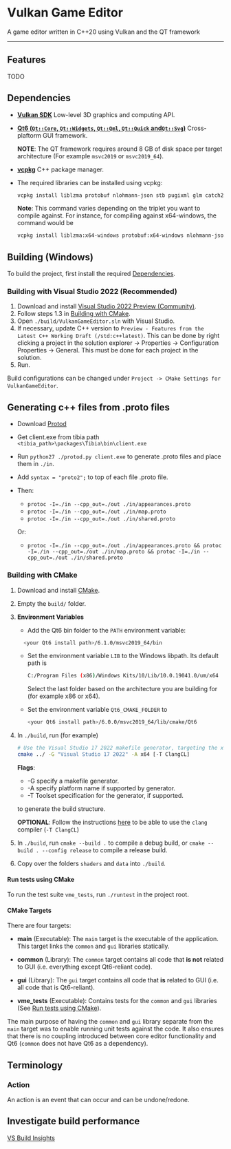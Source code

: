 # Vulkan Game Editor

A game editor written in C++20 using Vulkan and the QT framework

---

## Features

TODO

## Dependencies

- [**Vulkan SDK**](https://vulkan.lunarg.com/) Low-level 3D graphics and computing API.
- [**Qt6 (`Qt::Core`, `Qt::Widgets`, `Qt::Qml`, `Qt::Quick` and`Qt::Svg`)**](https://www.qt.io/download-open-source) Cross-plaftorm GUI framework.

    **NOTE**: The QT framework requires around 8 GB of disk space per target architecture (For example `msvc2019` or `msvc2019_64`).

- [**vcpkg**](https://github.com/microsoft/vcpkg) C++ package manager.
- The required libraries can be installed using vcpkg:

    ```sh
    vcpkg install liblzma protobuf nlohmann-json stb pugixml glm catch2 nano-signal-slot lua date
    ```

    **Note**: This command varies depending on the triplet you want to compile against.
    For instance, for compiling against x64-windows, the command would be

    ```sh
    vcpkg install liblzma:x64-windows protobuf:x64-windows nlohmann-json:x64-windows stb:x64-windows pugixml:x64-windows glm:x64-windows catch2:x64-windows nano-signal-slot:x64-windows lua:x64-windows date:x64-windows
    ```

## Building (Windows)

To build the project, first install the required [Dependencies](#dependencies).

### Building with Visual Studio 2022 (Recommended)

1. Download and install [Visual Studio 2022 Preview (Community)](https://visualstudio.microsoft.com/vs/).
2. Follow steps 1.3 in [Building with CMake](#Building-with-CMake).
3. Open `./build/VulkanGameEditor.sln` with Visual Studio.
4. If necessary, update C++ version to `Preview - Features from the Latest C++ Working Draft (/std:c++latest)`. This can be done by right clicking a project in the solution explorer -> Properties -> Configuration Properties -> General. This must be done for each project in the solution.
4. Run.

Build configurations can be changed under `Project -> CMake Settings for VulkanGameEditor`.

## Generating c++ files from .proto files

- Download [Protod](https://github.com/sysdream/Protod)
- Get client.exe from tibia path `<tibia_path>\packages\Tibia\bin\client.exe`
- Run `python27 ./protod.py client.exe` to generate .proto files and place them in `./in`.
- Add `syntax = "proto2";` to top of each file .proto file.
- Then:
  - `protoc -I=./in --cpp_out=./out ./in/appearances.proto`
  - `protoc -I=./in --cpp_out=./out ./in/map.proto`
  - `protoc -I=./in --cpp_out=./out ./in/shared.proto`

  Or:
  - `protoc -I=./in --cpp_out=./out ./in/appearances.proto && protoc -I=./in --cpp_out=./out ./in/map.proto && protoc -I=./in --cpp_out=./out ./in/shared.proto`

### Building with CMake

1. Download and install [CMake](https://cmake.org/download/).
2. Empty the `build/` folder.
3. **Environment Variables**

    - Add the Qt6 bin folder to the `PATH` environment variable:

    ```sh
      <your Qt6 install path>/6.1.0/msvc2019_64/bin
    ```

    - Set the environment variable `LIB` to the Windows libpath. Its default path is

        ```sh
        C:/Program Files (x86)/Windows Kits/10/Lib/10.0.19041.0/um/x64
        ```

        Select the last folder based on the architecture you are building for (for example x86 or x64).

    - Set the environment variable `Qt6_CMAKE_FOLDER` to

        ```sh
        <your Qt6 install path>/6.0.0/msvc2019_64/lib/cmake/Qt6
        ```

4. In `./build`, run (for example)

    ```sh
    # Use the Visual Studio 17 2022 makefile generator, targeting the x64 platform with the ClangCL compiler.
    cmake ../ -G "Visual Studio 17 2022" -A x64 [-T ClangCL]
    ```

    **Flags**:

    - -G specify a makefile generator.
    - -A specify platform name if supported by generator.
    - -T Toolset specification for the generator, if supported.

    to generate the build structure.

    **OPTIONAL**: Follow the instructions [here](https://docs.microsoft.com/en-us/cpp/build/clang-support-msbuild?view=vs-2019) to be able to use the `clang` compiler (`-T ClangCL`)

5. In `./build`, run `cmake --build .` to compile a debug build, or `cmake --build . --config release` to compile a release build.

6. Copy over the folders `shaders` and `data` into `./build`.

#### Run tests using CMake

To run the test suite `vme_tests`, run `./runtest` in the project root.

#### CMake Targets

There are four targets:

- **main** (Executable): The `main` target is the executable of the application. This target links the `common` and `gui` libraries statically.
- **common** (Library): The `common` target contains all code that **is not** related to GUI (i.e. everything except Qt6-reliant code).
- **gui** (Library): The `gui` target contains all code that **is** related to GUI (i.e. all code that is Qt6-reliant).

- **vme_tests** (Executable): Contains tests for the `common` and `gui` libraries (See [Run tests using CMake](#run-tests-using-cmake)).

The main purpose of having the `common` and `gui` library separate from the `main` target was to enable running unit tests against the code. It also ensures that there is no coupling introduced between core editor functionality and Qt6 (`common` does not have Qt6 as a dependency).

## Terminology

### Action

An action is an event that can occur and can be undone/redone.

## Investigate build performance

[VS Build Insights](https://devblogs.microsoft.com/cppblog/introducing-c-build-insights/)
